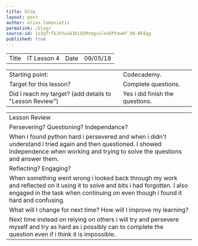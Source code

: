 ```yaml
---
title: blog
layout: post
author: elias.lemoniatis
permalink: /blog/
source-id: 1zIqTrTkJkYwi63DiOSMtmguuledXPtawOf_06-BF6gg
published: true
---
```

<table>
  <tr>
    <td>Title</td>
    <td>IT Lesson   4</td>
    <td>Date</td>
    <td>09/05/18</td>
  </tr>
</table>


<table>
  <tr>
    <td>Starting point:</td>
    <td>Codecademy.</td>
  </tr>
  <tr>
    <td>Target for this lesson?</td>
    <td>Complete questions.</td>
  </tr>
  <tr>
    <td>Did I reach my target? 
(add details to "Lesson Review")</td>
    <td>Yes i did finish the questions.</td>
  </tr>
</table>


<table>
  <tr>
    <td>Lesson Review</td>
  </tr>
  <tr>
    <td>Persevering? Questioning? Independance?</td>
  </tr>
  <tr>
    <td>When i found python hard i persevered and when i didn't understand i tried again and then questioned. I showed independence when working and trying to solve the questions and answer them.</td>
  </tr>
  <tr>
    <td>Reflecting? Engaging?</td>
  </tr>
  <tr>
    <td>When something went wrong i looked back through my work and reflected on it using it to solve and bits i had forgotten. I also engaged in the task when continuing on even though i found it hard and confusing.</td>
  </tr>
  <tr>
    <td>What will I change for next time? How will I improve my learning?</td>
  </tr>
  <tr>
    <td>Next time instead on relying on others i will try and persevere myself and try as hard as i possibly can to complete the question even if i think it is impossible.</td>
  </tr>
</table>


